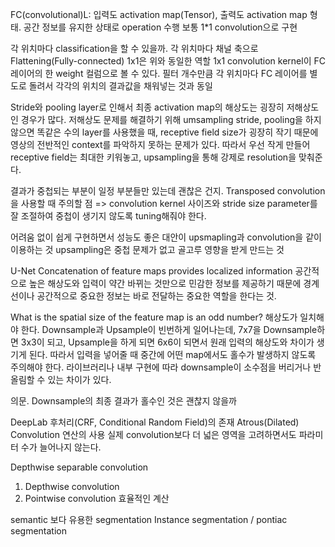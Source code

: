 FC(convolutional)L: 입력도 activation map(Tensor), 출력도 activation map 형태. 공간 정보를 유지한 상태로 operation 수행
보통 1\*1 convolution으로 구현

각 위치마다 classification을 할 수 있을까.
각 위치마다 채널 축으로 Flattening(Fully-connected)
1x1은 위와 동일한 역할
1x1 convolution kernel이 FC 레이어의 한 weight 컬럼으로 볼 수 있다.
필터 개수만큼 각 위치마다 FC 레이어를 별도로 돌려서 각각의 위치의 결과값을 채워넣는 것과 동일

Stride와 pooling layer로 인해서 최종 activation map의 해상도는 굉장히 저해상도인 경우가 많다.
저해상도 문제를 해결하기 위해 umsampling
stride, pooling을 하지 않으면 똑같은 수의 layer를 사용했을 때, receptive field size가 굉장히 작기 때문에 영상의 전반적인 context를 파악하지 못하는 문제가 있다.
따라서 우선 작게 만들어 receptive field는 최대한 키워놓고, upsampling을 통해 강제로 resolution을 맞춰준다.

결과가 중첩되는 부분이 일정 부분들만 있는데 괜찮은 건지.
Transposed convolution을 사용할 때 주의할 점
=> convolution kernel 사이즈와 stride size parameter를 잘 조절하여 중첩이 생기지 않도록 tuning해줘야 한다.

어려움 없이 쉽게 구현하면서 성능도 좋은 대안이 upsmapling과 convolution을 같이 이용하는 것
upsampling은 중첩 문제가 없고 골고루 영향을 받게 만드는 것

U-Net
Concatenation of feature maps provides localized information
공간적으로 높은 해상도와 입력이 약간 바뀌는 것만으로 민감한 정보를 제공하기 때문에 경계선이나 공간적으로 중요한 정보는 바로 전달하는 중요한 역할을 한다는 것.

What is the spatial size of the feature map is an odd number?
해상도가 일치해야 한다.
Downsample과 Upsample이 빈번하게 일어나는데, 7x7을 Downsample하면 3x3이 되고, Upsample을 하게 되면 6x6이 되면서 원래 입력의 해상도와 차이가 생기게 된다.
따라서 입력을 넣어줄 때 중간에 어떤 map에서도 홀수가 발생하지 않도록 주의해야 한다.
라이브러리나 내부 구현에 따라 downsample이 소수점을 버리거나 반올림할 수 있는 차이가 있다.

의문. Downsample의 최종 결과가 홀수인 것은 괜찮지 않을까

DeepLab
후처리(CRF, Conditional Random Field)의 존재
Atrous(Dilated) Convolution 연산의 사용
실제 convolution보다 더 넓은 영역을 고려하면서도 파라미터 수가 늘어나지 않는다.

Depthwise separable convolution
1. Depthwise convolution
2. Pointwise convolution
효율적인 계산

semantic 보다 유용한 segmentation
Instance segmentation / pontiac segmentation
